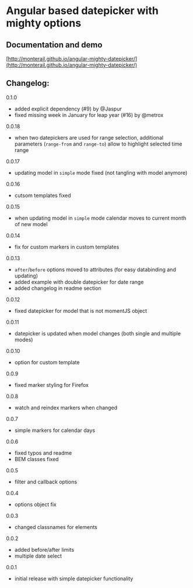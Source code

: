 # Angular based datepicker with mighty options

## Documentation and demo
[http://monterail.github.io/angular-mighty-datepicker/](http://monterail.github.io/angular-mighty-datepicker/)

## Changelog:

0.1.0
- added explicit dependency (#9) by @Jaspur
- fixed missing week in January for leap year (#16) by @metrox

0.0.18
- when two datepickers are used for range selection, additional parameters (`range-from` and `range-to`) allow to highlight selected time range

0.0.17
- updating model in `simple` mode fixed (not tangling with model anymore)

0.0.16
- cutsom templates fixed

0.0.15
- when updating model in `simple` mode calendar moves to current month of new model

0.0.14
- fix for custom markers in custom templates

0.0.13
- `after`/`before` options moved to attributes (for easy databinding and updating)
- added example with double datepicker for date range
- added changelog in readme section

0.0.12
- fixed datepicker for model that is not momentJS object

0.0.11
- datepicker is updated when model changes (both single and multiple modes)

0.0.10
- option for custom template

0.0.9
- fixed marker styling for Firefox

0.0.8
- watch and reindex markers when changed

0.0.7
- simple markers for calendar days

0.0.6
- fixed typos and readme
- BEM classes fixed

0.0.5
- filter and callback options

0.0.4
- options object fix

0.0.3
- changed classnames for elements

0.0.2
- added before/after limits
- multiple date select

0.0.1
- initial release with simple datepicker functionality
